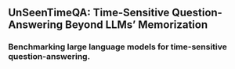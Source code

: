 ## UnSeenTimeQA: Time-Sensitive Question-Answering Beyond LLMs’ Memorization

### Benchmarking large language models for time-sensitive question-answering.
